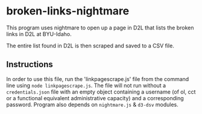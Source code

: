 # broken-links-nightmare
This program uses nightmare to open up a page in D2L that lists the broken links in D2L at BYU-Idaho. 

The entire list found in D2L is then scraped and saved to a CSV file.
## Instructions
In order to use this file, run the 'linkpagescrape.js' file from the command line using `node linkpagescrape.js`. The file will not run without a `credentials.json` file with an empty object containing a username (of ol, cct or a functional equivalent administrative capacity) and a corresponding password. 
Program also depends on `nightmare.js` & `d3-dsv` modules.
